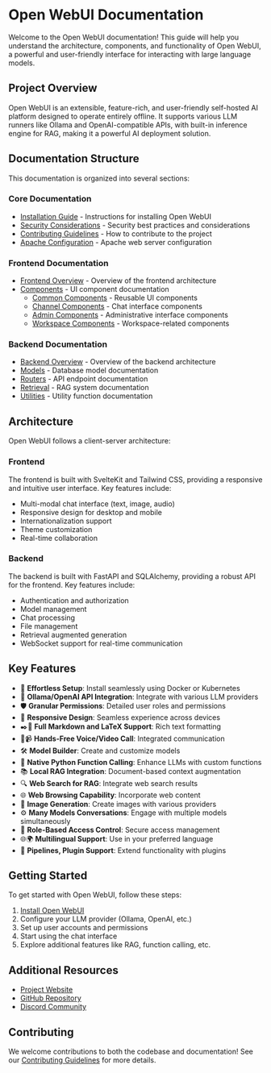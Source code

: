 # Open WebUI Documentation

Welcome to the Open WebUI documentation! This guide will help you understand the architecture, components, and functionality of Open WebUI, a powerful and user-friendly interface for interacting with large language models.

## Project Overview

Open WebUI is an extensible, feature-rich, and user-friendly self-hosted AI platform designed to operate entirely offline. It supports various LLM runners like Ollama and OpenAI-compatible APIs, with built-in inference engine for RAG, making it a powerful AI deployment solution.

## Documentation Structure

This documentation is organized into several sections:

### Core Documentation

- [Installation Guide](../INSTALLATION.md) - Instructions for installing Open WebUI
- [Security Considerations](SECURITY.md) - Security best practices and considerations
- [Contributing Guidelines](CONTRIBUTING.md) - How to contribute to the project
- [Apache Configuration](apache.md) - Apache web server configuration

### Frontend Documentation

- [Frontend Overview](../src/README.md) - Overview of the frontend architecture
- [Components](../src/lib/components/README.md) - UI component documentation
  - [Common Components](../src/lib/components/common/README.md) - Reusable UI components
  - [Channel Components](../src/lib/components/channel/README.md) - Chat interface components
  - [Admin Components](../src/lib/components/admin/README.md) - Administrative interface components
  - [Workspace Components](../src/lib/components/workspace/README.md) - Workspace-related components

### Backend Documentation

- [Backend Overview](../backend/README.md) - Overview of the backend architecture
- [Models](../backend/open_webui/models/README.md) - Database model documentation
- [Routers](../backend/open_webui/routers/README.md) - API endpoint documentation
- [Retrieval](../backend/open_webui/retrieval/README.md) - RAG system documentation
- [Utilities](../backend/open_webui/utils/README.md) - Utility function documentation

## Architecture

Open WebUI follows a client-server architecture:

### Frontend

The frontend is built with SvelteKit and Tailwind CSS, providing a responsive and intuitive user interface. Key features include:

- Multi-modal chat interface (text, image, audio)
- Responsive design for desktop and mobile
- Internationalization support
- Theme customization
- Real-time collaboration

### Backend

The backend is built with FastAPI and SQLAlchemy, providing a robust API for the frontend. Key features include:

- Authentication and authorization
- Model management
- Chat processing
- File management
- Retrieval augmented generation
- WebSocket support for real-time communication

## Key Features

- 🚀 **Effortless Setup**: Install seamlessly using Docker or Kubernetes
- 🤝 **Ollama/OpenAI API Integration**: Integrate with various LLM providers
- 🛡️ **Granular Permissions**: Detailed user roles and permissions
- 📱 **Responsive Design**: Seamless experience across devices
- ✒️🔢 **Full Markdown and LaTeX Support**: Rich text formatting
- 🎤📹 **Hands-Free Voice/Video Call**: Integrated communication
- 🛠️ **Model Builder**: Create and customize models
- 🐍 **Native Python Function Calling**: Enhance LLMs with custom functions
- 📚 **Local RAG Integration**: Document-based context augmentation
- 🔍 **Web Search for RAG**: Integrate web search results
- 🌐 **Web Browsing Capability**: Incorporate web content
- 🎨 **Image Generation**: Create images with various providers
- ⚙️ **Many Models Conversations**: Engage with multiple models simultaneously
- 🔐 **Role-Based Access Control**: Secure access management
- 🌐🌍 **Multilingual Support**: Use in your preferred language
- 🧩 **Pipelines, Plugin Support**: Extend functionality with plugins

## Getting Started

To get started with Open WebUI, follow these steps:

1. [Install Open WebUI](../INSTALLATION.md)
2. Configure your LLM provider (Ollama, OpenAI, etc.)
3. Set up user accounts and permissions
4. Start using the chat interface
5. Explore additional features like RAG, function calling, etc.

## Additional Resources

- [Project Website](https://openwebui.com/)
- [GitHub Repository](https://github.com/open-webui/open-webui)
- [Discord Community](https://discord.gg/5rJgQTnV4s)

## Contributing

We welcome contributions to both the codebase and documentation! See our [Contributing Guidelines](CONTRIBUTING.md) for more details.
